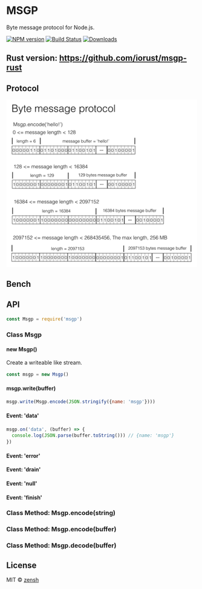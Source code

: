 MSGP
====
Byte message protocol for Node.js.

[![NPM version][npm-image]][npm-url]
[![Build Status][travis-image]][travis-url]
[![Downloads][downloads-image]][downloads-url]

## Rust version: https://github.com/iorust/msgp-rust

## Protocol

![Byte message protocol](https://raw.githubusercontent.com/zensh/msgp-node/master/msgp.png)

## Bench

## API

```js
const Msgp = require('msgp')
```

### Class Msgp
#### new Msgp()
Create a writeable like stream.

```js
const msgp = new Msgp()
```

#### msgp.write(buffer)

```js
msgp.write(Msgp.encode(JSON.stringify({name: 'msgp'})))
```

#### Event: 'data'

```js
msgp.on('data', (buffer) => {
  console.log(JSON.parse(buffer.toString())) // {name: 'msgp'}
})
```

#### Event: 'error'
#### Event: 'drain'
#### Event: 'null'
#### Event: 'finish'

### Class Method: Msgp.encode(string)
### Class Method: Msgp.encode(buffer)
### Class Method: Msgp.decode(buffer)

## License

MIT © [zensh](https://github.com/zensh)

[npm-url]: https://npmjs.org/package/msgp
[npm-image]: http://img.shields.io/npm/v/msgp.svg

[travis-url]: https://travis-ci.org/zensh/msgp-node
[travis-image]: http://img.shields.io/travis/zensh/msgp-node.svg

[downloads-url]: https://npmjs.org/package/msgp
[downloads-image]: http://img.shields.io/npm/dm/msgp.svg?style=flat-square
